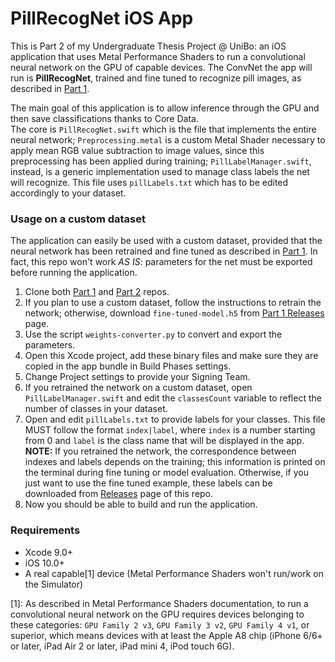 # PillRecogNet iOS App
This is Part 2 of my Undergraduate Thesis Project @ UniBo: an iOS application that uses Metal Performance Shaders to run a convolutional neural network on the GPU of capable devices. The ConvNet the app will run is **PillRecogNet**, trained and fine tuned to recognize pill images, as described in [Part 1](http://github.com/matteodelv/PillRecogNet).  
  
The main goal of this application is to allow inference through the GPU and then save classifications thanks to Core Data.  
The core is ```PillRecogNet.swift``` which is the file that implements the entire neural network; ```Preprocessing.metal``` is a custom Metal Shader necessary to apply mean RGB value subtraction to image values, since this preprocessing has been applied during training; ```PillLabelManager.swift```, instead, is a generic implementation used to manage class labels the net will recognize. This file uses ```pillLabels.txt``` which has to be edited accordingly to your dataset.

### Usage on a custom dataset
The application can easily be used with a custom dataset, provided that the neural network has been retrained and fine tuned as described in [Part 1](http://github.com/matteodelv/PillRecogNet). In fact, this repo won't work *AS IS*: parameters for the net must be exported before running the application.

1. Clone both [Part 1](http://github.com/matteodelv/PillRecogNet) and [Part 2](http://github.com/matteodelv/PillRecogNet-iOS) repos.
2. If you plan to use a custom dataset, follow the instructions to retrain the network; otherwise, download ```fine-tuned-model.h5``` from [Part 1 Releases](https://github.com/matteodelv/PillRecogNet/releases) page.
3. Use the script ```weights-converter.py``` to convert and export the parameters.
4. Open this Xcode project, add these binary files and make sure they are copied in the app bundle in Build Phases settings.
5. Change Project settings to provide your Signing Team.
6. If you retrained the network on a custom dataset, open ```PillLabelManager.swift``` and edit the ```classesCount``` variable to reflect the number of classes in your dataset.
7. Open and edit ```pillLabels.txt``` to provide labels for your classes. This file MUST follow the format ```index|label```, where ```index``` is a number starting from 0 and ```label``` is the class name that will be displayed in the app.  
**NOTE:** If you retrained the network, the correspondence between indexes and labels depends on the training; this information is printed on the terminal during fine tuning or model evaluation. Otherwise, if you just want to use the fine tuned example, these labels can be downloaded from [Releases](https://github.com/matteodelv/PillRecogNet-iOS/releases) page of this repo.
8. Now you should be able to build and run the application.

### Requirements
* Xcode 9.0+
* iOS 10.0+
* A real capable[1] device (Metal Performance Shaders won't run/work on the Simulator)


[1]: As described in Metal Performance Shaders documentation, to run a convolutional neural network on the GPU requires devices belonging to these categories: ```GPU Family 2 v3```, ```GPU Family 3 v2```, ```GPU Family 4 v1```, or superior, which means devices with at least the Apple A8 chip (iPhone 6/6+ or later, iPad Air 2 or later, iPad mini 4, iPod touch 6G).